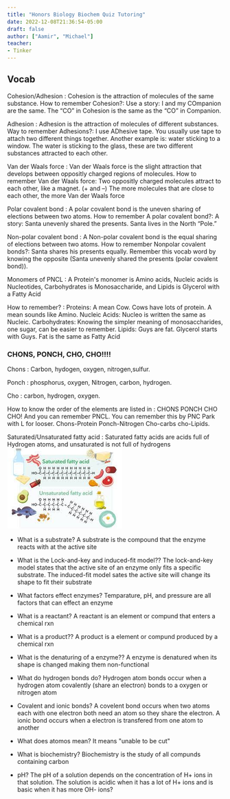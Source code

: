 ```yaml
---
title: "Honors Biology Biochem Quiz Tutoring"
date: 2022-12-08T21:36:54-05:00
draft: false
author: ["Aamir", "Michael"]
teacher:
- Tinker
---
```


## Vocab

Cohesion/Adhesion
: Cohesion is the attraction of molecules of the same substance. How to remember Cohesion?: Use a story: I and my COmpanion are the same. The “CO” in Cohesion is the same as the “CO” in Companion.

Adhesion
: Adhesion is the attraction of molecules of different substances. Way to remember Adhesions?: I use ADhesive tape. You usually use tape to attach two different things together. Another example is: water sticking to a window. The water is sticking to the glass, these are two different substances attracted to each other.


Van der Waals force
: Van der Waals force is the slight attraction that develops between oppositly charged regions of molecules. How to remember Van der Waals force: Two oppositly charged molecules attract to each other, like a magnet. (+ and –) The more molecules that are close to each other, the more Van der Waals force

Polar covalent bond
: A polar covalent bond is the uneven sharing of elections between two atoms. How to remember A polar covalent bond?: A story: Santa unevenly shared the presents. Santa lives in the North “Pole.”

Non-polar covalent bond
: A Non-polar covalent bond is the equal sharing of elections between two atoms. How to remember Nonpolar covalent bonds?: Santa shares his presents equally. Remember this vocab word by knowing the opposite (Santa unevenly shared the presents (polar covalent bond)).

Monomers of PNCL
: A Protein's monomer is Amino acids, Nucleic acids is Nucleotides, Carbohydrates is Monosaccharide, and Lipids is Glycerol with a Fatty Acid

How to remember?
: Proteins: A mean Cow. Cows have lots of protein. A mean sounds like Amino. 
Nucleic Acids: Nucleo is written the same as Nucleic. 
Carbohydrates: Knowing the simpler meaning of monosaccharides, one sugar, can be easier to remember.
Lipids: Guys are fat. Glycerol starts with Guys. Fat is the same as Fatty Acid

### CHONS, PONCH, CHO, CHO!!!!
Chons
: Carbon, hydogen, oxygen, nitrogen,sulfur.

Ponch
: phosphorus, oxygen, Nitrogen, carbon, hydrogen.

Cho
: carbon, hydrogen, oxygen.

How to know the order of the elements are listed in 
: CHONS PONCH CHO CHO! And you can remember PNCL. You can remember this by PNC Park with L for looser. Chons-Protein Ponch-Nitrogen Cho-carbs cho-Lipids.

Saturated/Unsaturated fatty acid
: Saturated fatty acids are acids full of Hydrogen atoms, and unsaturated is not full of hydrogens
![fatty acid](acid.png)

* What is a substrate? A substrate is the compound that the enzyme reacts with at the active site

* What is the Lock-and-key and induced-fit model?? The lock-and-key model states that the active site of an enzyme only fits a specific substrate. The induced-fit model sates the active site will change its shape to fit their substrate

* What factors effect enzymes? Temparature, pH, and pressure are all factors that can effect an enzyme

* What is a reactant? A reactant is an element or compund that enters a chemical rxn

* What is a product?? A product is a element or compund produced by a chemical rxn

* What is the denaturing of a enzyme?? A enzyme is denatured when its shape is changed making them non-functional

* What do hydrogen bonds do? Hydrogen atom bonds occur when a hydrogen atom covalently (share an electron) bonds to a oxygen or nitrogen atom

* Covalent and ionic bonds? A covelent bond occurs when two atoms each with one electron both need an atom so they share the electron. A ionic bond occurs when a electron is transfered from one atom to another

* What does atomos mean? It means "unable to be cut"

* What is biochemistry? Biochemistry is the study of all compunds containing carbon

* pH? The pH of a solution depends on the concentration of H+ ions in that solution. The solution is acidic when it has a lot of H+ ions and is basic when it has more OH- ions? 



<div id="commento"></div>
